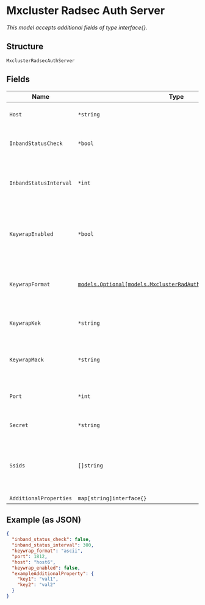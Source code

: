 
# Mxcluster Radsec Auth Server

*This model accepts additional fields of type interface{}.*

## Structure

`MxclusterRadsecAuthServer`

## Fields

| Name | Type | Tags | Description |
|  --- | --- | --- | --- |
| `Host` | `*string` | Optional | IP / hostname of RADIUS server |
| `InbandStatusCheck` | `*bool` | Optional | Whether to enable inband status check<br>**Default**: `false` |
| `InbandStatusInterval` | `*int` | Optional | Inband status interval, in seconds<br>**Default**: `300`<br>**Constraints**: `>= 0` |
| `KeywrapEnabled` | `*bool` | Optional | If used for Mist APs, enable keywrap algorithm. Default is false |
| `KeywrapFormat` | [`models.Optional[models.MxclusterRadAuthServerKeywrapFormatEnum]`](../../doc/models/mxcluster-rad-auth-server-keywrap-format-enum.md) | Optional | if used for Mist APs. enum: `ascii`, `hex`<br>**Default**: `"ascii"` |
| `KeywrapKek` | `*string` | Optional | If used for Mist APs, encryption key |
| `KeywrapMack` | `*string` | Optional | If used for Mist APs, Message Authentication Code Key |
| `Port` | `*int` | Optional | Auth port of RADIUS server<br>**Default**: `1812` |
| `Secret` | `*string` | Optional | Secret of RADIUS server |
| `Ssids` | `[]string` | Optional | List of ssids that will use this server if match_ssid is true and match is found |
| `AdditionalProperties` | `map[string]interface{}` | Optional | - |

## Example (as JSON)

```json
{
  "inband_status_check": false,
  "inband_status_interval": 300,
  "keywrap_format": "ascii",
  "port": 1812,
  "host": "host6",
  "keywrap_enabled": false,
  "exampleAdditionalProperty": {
    "key1": "val1",
    "key2": "val2"
  }
}
```

